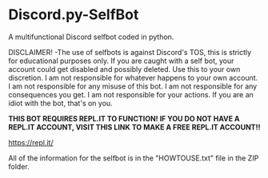 # Discord.py-SelfBot
A multifunctional Discord selfbot coded in python. 


DISCLAIMER! 
     -The use of selfbots is against Discord's TOS, this is strictly for educational purposes only. If you are caught with a self bot, your account could get disabled and possibly deleted. Use this to your own discretion. I am not responsible for whatever happens to your own account. I am not responsible for any misuse of this bot. I am not responsible for any consequences you get. I am not responsible for your actions. If you are an idiot with the bot, that's on you. 



**THIS BOT REQUIRES REPL.IT TO FUNCTION! IF YOU DO NOT HAVE A REPL.IT ACCOUNT, VISIT THIS LINK TO MAKE A FREE REPL.IT ACCOUNT!!**

https://repl.it/


All of the information for the selfbot is in the "HOWTOUSE.txt" file in the ZIP folder. 
